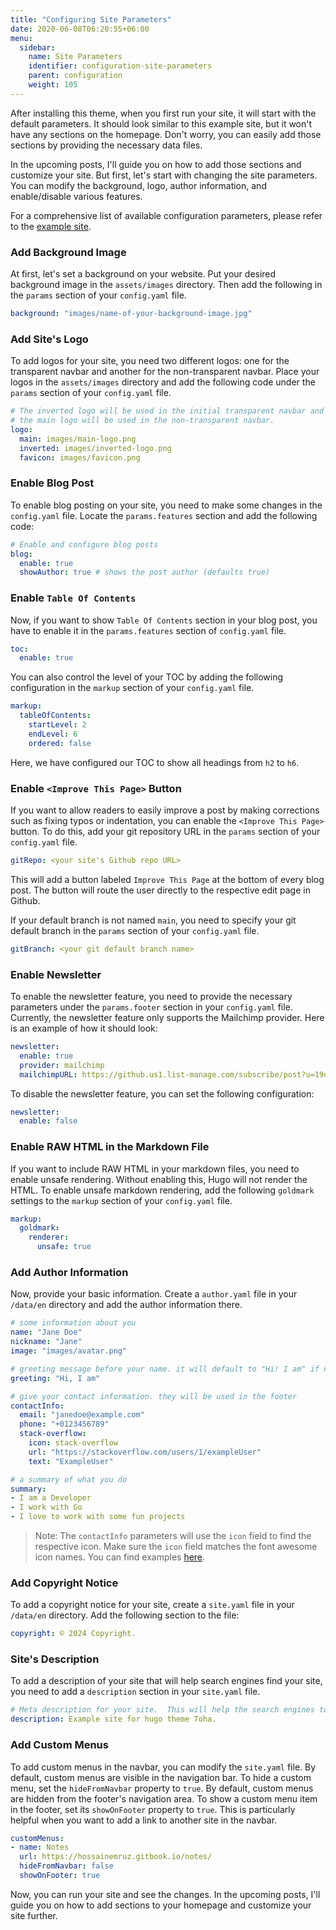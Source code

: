 ```yaml
---
title: "Configuring Site Parameters"
date: 2020-06-08T06:20:55+06:00
menu:
  sidebar:
    name: Site Parameters
    identifier: configuration-site-parameters
    parent: configuration
    weight: 105
---
```


After installing this theme, when you first run your site, it will start with the default parameters. It should look similar to this example site, but it won't have any sections on the homepage. Don't worry, you can easily add those sections by providing the necessary data files.

In the upcoming posts, I'll guide you on how to add those sections and customize your site. But first, let's start with changing the site parameters. You can modify the background, logo, author information, and enable/disable various features.

For a comprehensive list of available configuration parameters, please refer to the [example site](https://github.com/hugo-toha/hugo-toha.github.io/tree/main).

### Add Background Image

At first, let's set a background on your website. Put your desired background image in the `assets/images` directory. Then add the following in the `params` section of your `config.yaml` file.

```yaml
background: "images/name-of-your-background-image.jpg"
```

### Add Site's Logo

To add logos for your site, you need two different logos: one for the transparent navbar and another for the non-transparent navbar. Place your logos in the `assets/images` directory and add the following code under the `params` section of your `config.yaml` file.

```yaml
# The inverted logo will be used in the initial transparent navbar and
# the main logo will be used in the non-transparent navbar.
logo:
  main: images/main-logo.png
  inverted: images/inverted-logo.png
  favicon: images/favicon.png
```

### Enable Blog Post

To enable blog posting on your site, you need to make some changes in the `config.yaml` file. Locate the `params.features` section and add the following code:

```yaml
# Enable and configure blog posts
blog:
  enable: true
  showAuthor: true # shows the post author (defaults true)
```

### Enable `Table Of Contents`

Now, if you want to show `Table Of Contents` section in your blog post, you have to enable it in the `params.features` section of `config.yaml` file.

```yaml
toc:
  enable: true
```

You can also control the level of your TOC by adding the following configuration in the `markup` section of your `config.yaml` file.

```yaml
markup:
  tableOfContents:
    startLevel: 2
    endLevel: 6
    ordered: false
```

Here, we have configured our TOC to show all headings from `h2` to `h6`.

### Enable `<Improve This Page>` Button

If you want to allow readers to easily improve a post by making corrections such as fixing typos or indentation, you can enable the `<Improve This Page>` button. To do this, add your git repository URL in the `params` section of your `config.yaml` file.

```yaml
gitRepo: <your site's Github repo URL>
```

This will add a button labeled `Improve This Page` at the bottom of every blog post. The button will route the user directly to the respective edit page in Github.

If your default branch is not named `main`, you need to specify your git default branch in the `params` section of your `config.yaml` file.

```yaml
gitBranch: <your git default branch name>
```

### Enable Newsletter

To enable the newsletter feature, you need to provide the necessary parameters under the `params.footer` section in your `config.yaml` file. Currently, the newsletter feature only supports the Mailchimp provider. Here is an example of how it should look:

```yaml
newsletter:
  enable: true
  provider: mailchimp
  mailchimpURL: https://github.us1.list-manage.com/subscribe/post?u=19de52a4603135aae97163fd8&amp;id=094a24c76e
```

To disable the newsletter feature, you can set the following configuration:

```yaml
newsletter:
  enable: false
```

### Enable RAW HTML in the Markdown File

If you want to include RAW HTML in your markdown files, you need to enable unsafe rendering. Without enabling this, Hugo will not render the HTML. To enable unsafe markdown rendering, add the following `goldmark` settings to the `markup` section of your `config.yaml` file.

```yaml
markup:
  goldmark:
    renderer:
      unsafe: true
```

### Add Author Information

Now, provide your basic information. Create a `author.yaml` file in your `/data/en` directory and add the author information there.

```yaml
# some information about you
name: "Jane Doe"
nickname: "Jane"
image: "images/avatar.png"

# greeting message before your name. it will default to "Hi! I am" if not provided
greeting: "Hi, I am"

# give your contact information. they will be used in the footer
contactInfo:
  email: "janedoe@example.com"
  phone: "+0123456789"
  stack-overflow:
    icon: stack-overflow
    url: "https://stackoverflow.com/users/1/exampleUser"
    text: "ExampleUser"

# a summary of what you do
summary:
- I am a Developer
- I work with Go
- I love to work with some fun projects
```

> Note: The `contactInfo` parameters will use the `icon` field to find the respective icon. Make sure the `icon` field matches the font awesome icon names. You can find examples [here](https://fontawesome.com/search?o=r&f=brands).

### Add Copyright Notice

To add a copyright notice for your site, create a `site.yaml` file in your `/data/en` directory. Add the following section to the file:

```yaml
copyright: © 2024 Copyright.
```

### Site's Description

To add a description of your site that will help search engines find your site, you need to add a `description` section in your `site.yaml` file.

```yaml
# Meta description for your site.  This will help the search engines to find your site.
description: Example site for hugo theme Toha.
```

### Add Custom Menus

To add custom menus in the navbar, you can modify the `site.yaml` file. By default, custom menus are visible in the navigation bar. To hide a custom menu, set the `hideFromNavbar` property to `true`. By default, custom menus are hidden from the footer's navigation area. To show a custom menu item in the footer, set its `showOnFooter` property to `true`. This is particularly helpful when you want to add a link to another site in the navbar.

```yaml
customMenus:
- name: Notes
  url: https://hossainemruz.gitbook.io/notes/
  hideFromNavbar: false
  showOnFooter: true
```

Now, you can run your site and see the changes. In the upcoming posts, I'll guide you on how to add sections to your homepage and customize your site further.
